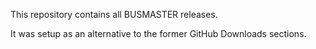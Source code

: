 This repository contains all BUSMASTER releases.

It was setup as an alternative to the former GitHub Downloads sections.
